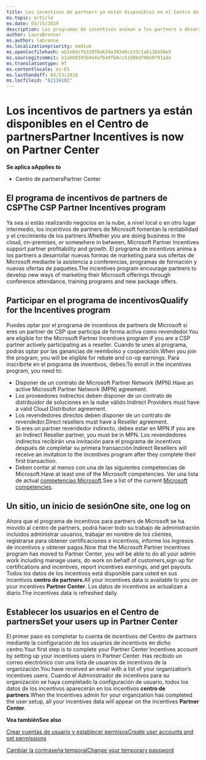 ```yaml
---
title: Los incentivos de partners ya están disponibles en el Centro de partners | Centro de partners
ms.topic: article
ms.date: 03/15/2019
description: Los programas de incentivos animan a los partners a desarrollar nuevas técnicas de marketing, ofrecen formación y mucho más
author: LauraBrenner
ms.author: labrenne
ms.localizationpriority: medium
ms.openlocfilehash: eb1e6dcfb32970a634a393d8ce33c1a6128458e5
ms.sourcegitcommit: b1ab80345b4e4af649fb8cc51d96d798e0791ade
ms.translationtype: HT
ms.contentlocale: es-ES
ms.lasthandoff: 04/23/2019
ms.locfileid: "62134182"
---
```

# <a name="partner-incentives-is-now-on-partner-center"></a><span data-ttu-id="5acbe-103">Los incentivos de partners ya están disponibles en el Centro de partners</span><span class="sxs-lookup"><span data-stu-id="5acbe-103">Partner Incentives is now on Partner Center</span></span> 

<span data-ttu-id="5acbe-104">**Se aplica a**</span><span class="sxs-lookup"><span data-stu-id="5acbe-104">**Applies to**</span></span>

-  <span data-ttu-id="5acbe-105">Centro de partners</span><span class="sxs-lookup"><span data-stu-id="5acbe-105">Partner Center</span></span>

## <a name="the-csp-partner-incentives-program"></a><span data-ttu-id="5acbe-106">El programa de incentivos de partners de CSP</span><span class="sxs-lookup"><span data-stu-id="5acbe-106">The CSP Partner Incentives program</span></span>

<span data-ttu-id="5acbe-107">Ya sea si estás realizando negocios en la nube, a nivel local o en otro lugar intermedio, los incentivos de partners de Microsoft fomentan la rentabilidad y el crecimiento de los partners.</span><span class="sxs-lookup"><span data-stu-id="5acbe-107">Whether you are doing business in the cloud, on-premises, or somewhere in between, Microsoft Partner Incentives support partner profitability and growth.</span></span> <span data-ttu-id="5acbe-108">El programa de incentivos anima a los partners a desarrollar nuevas formas de marketing para sus ofertas de Microsoft mediante la asistencia a conferencias, programas de formación y nuevas ofertas de paquetes.</span><span class="sxs-lookup"><span data-stu-id="5acbe-108">The incentives program encourage partners to develop new ways of marketing their Microsoft offerings through conference attendance, training programs and new package offers.</span></span> 

## <a name="qualify-for-the-incentives-program"></a><span data-ttu-id="5acbe-109">Participar en el programa de incentivos</span><span class="sxs-lookup"><span data-stu-id="5acbe-109">Qualify for the Incentives program</span></span>

<span data-ttu-id="5acbe-110">Puedes optar por el programa de incentivos de partners de Microsoft si eres un partner de CSP que participa de forma activa como revendedor.</span><span class="sxs-lookup"><span data-stu-id="5acbe-110">You are eligible for the Microsoft Partner Incentives program if you are a CSP partner actively participating as a reseller.</span></span>
<span data-ttu-id="5acbe-111">Cuando te unes al programa, podrás optar por las ganancias de reembolso y cooperación.</span><span class="sxs-lookup"><span data-stu-id="5acbe-111">When you join the program, you will be eligible for rebate and co-op earnings.</span></span> <span data-ttu-id="5acbe-112">Para inscribirte en el programa de inventivos, debes:</span><span class="sxs-lookup"><span data-stu-id="5acbe-112">To enroll in the incentives program, you need to:</span></span> 
- <span data-ttu-id="5acbe-113">Disponer de un contrato de Microsoft Partner Network (MPN).</span><span class="sxs-lookup"><span data-stu-id="5acbe-113">Have an active Microsoft Partner Network (MPN) agreement.</span></span>  
- <span data-ttu-id="5acbe-114">Los proveedores indirectos deben disponer de un contrato de distribuidor de soluciones en la nube válido.</span><span class="sxs-lookup"><span data-stu-id="5acbe-114">Indirect Providers must have a valid Cloud Distributor agreement.</span></span>
- <span data-ttu-id="5acbe-115">Los revendedores directos deben disponer de un contrato de revendedor.</span><span class="sxs-lookup"><span data-stu-id="5acbe-115">Direct resellers must have a Reseller agreement.</span></span>
- <span data-ttu-id="5acbe-116">Si eres un partner revendedor indirecto, debes estar en MPN.</span><span class="sxs-lookup"><span data-stu-id="5acbe-116">If you are an Indirect Reseller partner, you must be in MPN.</span></span> <span data-ttu-id="5acbe-117">Los revendedores indirectos recibirán una invitación para el programa de incentivos después de completar su primera transacción.</span><span class="sxs-lookup"><span data-stu-id="5acbe-117">Indirect Resellers will receive an invitation to the incentives program after they complete their first transaction.</span></span> 
- <span data-ttu-id="5acbe-118">Deben contar al menos con una de las siguientes competencias de Microsoft.</span><span class="sxs-lookup"><span data-stu-id="5acbe-118">Have at least one of the Microsoft competencies.</span></span> <span data-ttu-id="5acbe-119">Ver una lista de actual [competencias Microsoft](competencies.md).</span><span class="sxs-lookup"><span data-stu-id="5acbe-119">See a list of the current [Microsoft competencies](competencies.md).</span></span>

## <a name="one-site-one-log-on"></a><span data-ttu-id="5acbe-120">Un sitio, un inicio de sesión</span><span class="sxs-lookup"><span data-stu-id="5acbe-120">One site, one log on</span></span>

<span data-ttu-id="5acbe-121">Ahora que el programa de incentivos para partners de Microsoft se ha movido al centro de partners, podrá hacer todo su trabajo de administración incluidos administrar usuarios, trabajar en nombre de los clientes, registrarse para obtener certificaciones e incentivos, informe los ingresos de incentivos y obtener pagos.</span><span class="sxs-lookup"><span data-stu-id="5acbe-121">Now that the Microsoft Partner Incentives program has moved to Partner Center, you will be able to do all your admin work including manage users, do work on behalf of customers,sign up for certifications and incentives, report incentives earnings, and get payouts.</span></span> <span data-ttu-id="5acbe-122">Todos los datos de los incentivos está disponible para usted en sus incentivos **centro de partners**.</span><span class="sxs-lookup"><span data-stu-id="5acbe-122">All your incentives data is available to you on your incentives **Partner Center**.</span></span> <span data-ttu-id="5acbe-123">Los datos de incentivos se actualizan a diario.</span><span class="sxs-lookup"><span data-stu-id="5acbe-123">The incentives data is refreshed daily.</span></span>
 
## <a name="set-your-users-up-in-partner-center"></a><span data-ttu-id="5acbe-124">Establecer los usuarios en el Centro de partners</span><span class="sxs-lookup"><span data-stu-id="5acbe-124">Set your users up in Partner Center</span></span>
 
<span data-ttu-id="5acbe-125">El primer paso es completar tu cuenta de incentivos del Centro de partners mediante la configuración de los usuarios de incentivos en dicho centro.</span><span class="sxs-lookup"><span data-stu-id="5acbe-125">Your first step is to complete your Partner Center Incentives account by setting up your incentives users in Partner Center.</span></span> <span data-ttu-id="5acbe-126">Has recibido un correo electrónico con una lista de usuarios de incentivos de la organización.</span><span class="sxs-lookup"><span data-stu-id="5acbe-126">You have received an email with a list of your organization’s incentives users.</span></span> <span data-ttu-id="5acbe-127">Cuando el Administrador de incentivos para su organización se haya completado la configuración de usuario, todos los datos de los incentivos aparecerán en los incentivos **centro de partners**.</span><span class="sxs-lookup"><span data-stu-id="5acbe-127">When the Incentives admin for your organization has completed the user setup, all your incentives data will appear on the incentives **Partner Center**.</span></span>

<span data-ttu-id="5acbe-128">**Vea también**</span><span class="sxs-lookup"><span data-stu-id="5acbe-128">**See also**</span></span>

[<span data-ttu-id="5acbe-129">Crear cuentas de usuario y establecer permisos</span><span class="sxs-lookup"><span data-stu-id="5acbe-129">Create user accounts and set permissions</span></span>](create-user-accounts-and-set-permissions.md)

[<span data-ttu-id="5acbe-130">Cambiar la contraseña temporal</span><span class="sxs-lookup"><span data-stu-id="5acbe-130">Change your temporary password</span></span>](change-your-temporary-password.md)

